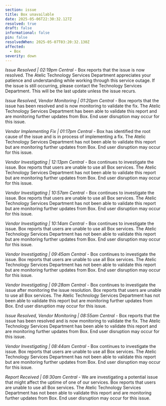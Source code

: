 ```yaml
---
section: issue
title: Box unavailable
date: 2025-05-06T22:30:32.127Z
resolved: true
draft: false
informational: false
pin: false
resolvedWhen: 2025-05-07T03:20:32.130Z
affected:
  - Box
severity: down
---
```

*Issue Resolved | 02:19pm Central* - Box reports that the issue is now resolved. The Atelic Technology Services Department appreciates your patience and understanding while working through this service outage. If the issue is still occurring, please contact the Technology Services Department. This will be the last update unless the issue recurs.

*Issue Resolved, Vendor Monitoring | 01:20pm Central* - Box reports that the issue has been resolved and is now monitoring to validate the fix. The Atelic Technology Services Department has been able to validate this report and are monitoring further updates from Box. End user disruption may occur for this issue.

*Vendor Implementing Fix | 01:17pm Central* - Box has identified the root cause of the issue and is in process of implementing a fix. The Atelic Technology Services Department has not been able to validate this report but are monitoring further updates from Box. End user disruption may occur for this issue.

*Vendor Investigating | 12:13pm Central* - Box continues to investigate the issue. Box reports that users are unable to use all Box services. The Atelic Technology Services Department has not been able to validate this report but are monitoring further updates from Box. End user disruption may occur for this issue.

*Vendor Investigating | 10:57am Central* - Box continues to investigate the issue. Box reports that users are unable to use all Box services. The Atelic Technology Services Department has not been able to validate this report but are monitoring further updates from Box. End user disruption may occur for this issue.

*Vendor Investigating | 10:14am Central* - Box continues to investigate the issue. Box reports that users are unable to use all Box services. The Atelic Technology Services Department has not been able to validate this report but are monitoring further updates from Box. End user disruption may occur for this issue.

*Vendor Investigating | 09:45am Central* - Box continues to investigate the issue. Box reports that users are unable to use all Box services. The Atelic Technology Services Department has not been able to validate this report but are monitoring further updates from Box. End user disruption may occur for this issue.

*Vendor Investigating | 09:28am Central* - Box continues to investigate the issue after monitoring the issue resolution. Box reports that users are unable to use all Box services. The Atelic Technology Services Department has not been able to validate this report but are monitoring further updates from Box. End user disruption may occur for this issue.

*Issue Resolved, Vendor Monitoring | 08:55am Central* - Box reports that the issue has been resolved and is now monitoring to validate the fix. The Atelic Technology Services Department has been able to validate this report and are monitoring further updates from Box. End user disruption may occur for this issue.

*Vendor Investigating | 08:44am Central* - Box continues to investigate the issue. Box reports that users are unable to use all Box services. The Atelic Technology Services Department has not been able to validate this report but are monitoring further updates from Box. End user disruption may occur for this issue.

*Report Received | 08:30am Central* - We are investigating a potential issue that might affect the uptime of one of our services. Box reports that users are unable to use all Box services. The Atelic Technology Services Department has not been able to validate this report and are monitoring further updates from Box. End user disruption may occur for this issue.